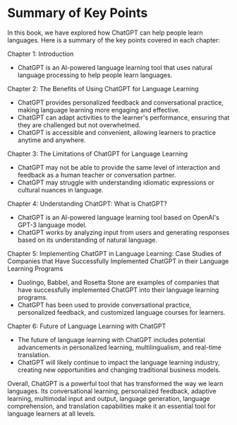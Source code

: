 Summary of Key Points
=================================

In this book, we have explored how ChatGPT can help people learn languages. Here is a summary of the key points covered in each chapter:

Chapter 1: Introduction

* ChatGPT is an AI-powered language learning tool that uses natural language processing to help people learn languages.

Chapter 2: The Benefits of Using ChatGPT for Language Learning

* ChatGPT provides personalized feedback and conversational practice, making language learning more engaging and effective.
* ChatGPT can adapt activities to the learner's performance, ensuring that they are challenged but not overwhelmed.
* ChatGPT is accessible and convenient, allowing learners to practice anytime and anywhere.

Chapter 3: The Limitations of ChatGPT for Language Learning

* ChatGPT may not be able to provide the same level of interaction and feedback as a human teacher or conversation partner.
* ChatGPT may struggle with understanding idiomatic expressions or cultural nuances in language.

Chapter 4: Understanding ChatGPT: What is ChatGPT?

* ChatGPT is an AI-powered language learning tool based on OpenAI's GPT-3 language model.
* ChatGPT works by analyzing input from users and generating responses based on its understanding of natural language.

Chapter 5: Implementing ChatGPT in Language Learning: Case Studies of Companies that Have Successfully Implemented ChatGPT in their Language Learning Programs

* Duolingo, Babbel, and Rosetta Stone are examples of companies that have successfully implemented ChatGPT into their language learning programs.
* ChatGPT has been used to provide conversational practice, personalized feedback, and customized language courses for learners.

Chapter 6: Future of Language Learning with ChatGPT

* The future of language learning with ChatGPT includes potential advancements in personalized learning, multilingualism, and real-time translation.
* ChatGPT will likely continue to impact the language learning industry, creating new opportunities and changing traditional business models.

Overall, ChatGPT is a powerful tool that has transformed the way we learn languages. Its conversational learning, personalized feedback, adaptive learning, multimodal input and output, language generation, language comprehension, and translation capabilities make it an essential tool for language learners at all levels.


